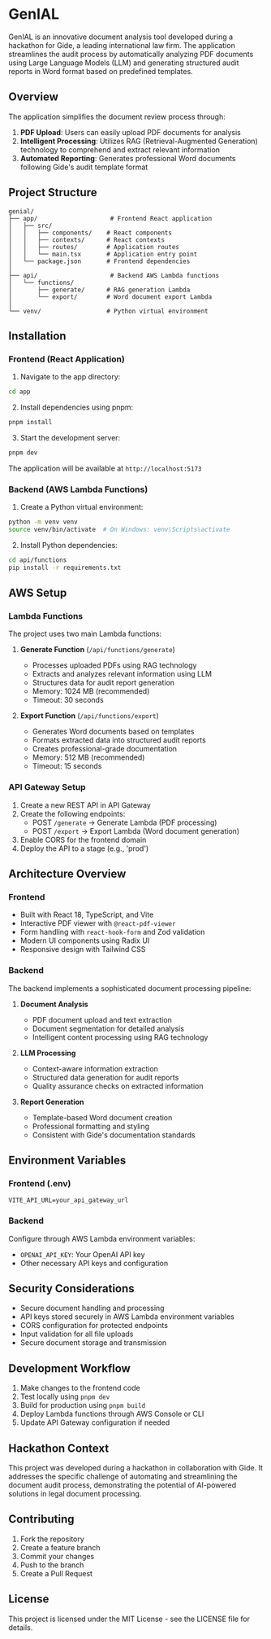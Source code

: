 # GenIAL

GenIAL is an innovative document analysis tool developed during a hackathon for Gide, a leading international law firm. The application streamlines the audit process by automatically analyzing PDF documents using Large Language Models (LLM) and generating structured audit reports in Word format based on predefined templates.

## Overview

The application simplifies the document review process through:
1. **PDF Upload**: Users can easily upload PDF documents for analysis
2. **Intelligent Processing**: Utilizes RAG (Retrieval-Augmented Generation) technology to comprehend and extract relevant information
3. **Automated Reporting**: Generates professional Word documents following Gide's audit template format

## Project Structure

```
genial/
├── app/                    # Frontend React application
│   ├── src/
│   │   ├── components/    # React components
│   │   ├── contexts/      # React contexts
│   │   ├── routes/        # Application routes
│   │   └── main.tsx       # Application entry point
│   └── package.json       # Frontend dependencies
│
├── api/                    # Backend AWS Lambda functions
│   └── functions/
│       ├── generate/      # RAG generation Lambda
│       └── export/        # Word document export Lambda
│
└── venv/                  # Python virtual environment
```

## Installation

### Frontend (React Application)

1. Navigate to the app directory:
```bash
cd app
```

2. Install dependencies using pnpm:
```bash
pnpm install
```

3. Start the development server:
```bash
pnpm dev
```

The application will be available at `http://localhost:5173`

### Backend (AWS Lambda Functions)

1. Create a Python virtual environment:
```bash
python -m venv venv
source venv/bin/activate  # On Windows: venv\Scripts\activate
```

2. Install Python dependencies:
```bash
cd api/functions
pip install -r requirements.txt
```

## AWS Setup

### Lambda Functions

The project uses two main Lambda functions:

1. **Generate Function** (`/api/functions/generate`)
   - Processes uploaded PDFs using RAG technology
   - Extracts and analyzes relevant information using LLM
   - Structures data for audit report generation
   - Memory: 1024 MB (recommended)
   - Timeout: 30 seconds

2. **Export Function** (`/api/functions/export`)
   - Generates Word documents based on templates
   - Formats extracted data into structured audit reports
   - Creates professional-grade documentation
   - Memory: 512 MB (recommended)
   - Timeout: 15 seconds

### API Gateway Setup

1. Create a new REST API in API Gateway
2. Create the following endpoints:
   - POST `/generate` → Generate Lambda (PDF processing)
   - POST `/export` → Export Lambda (Word document generation)
3. Enable CORS for the frontend domain
4. Deploy the API to a stage (e.g., 'prod')

## Architecture Overview

### Frontend

- Built with React 18, TypeScript, and Vite
- Interactive PDF viewer with `@react-pdf-viewer`
- Form handling with `react-hook-form` and Zod validation
- Modern UI components using Radix UI
- Responsive design with Tailwind CSS

### Backend

The backend implements a sophisticated document processing pipeline:

1. **Document Analysis**
   - PDF document upload and text extraction
   - Document segmentation for detailed analysis
   - Intelligent content processing using RAG technology

2. **LLM Processing**
   - Context-aware information extraction
   - Structured data generation for audit reports
   - Quality assurance checks on extracted information

3. **Report Generation**
   - Template-based Word document creation
   - Professional formatting and styling
   - Consistent with Gide's documentation standards

## Environment Variables

### Frontend (.env)
```
VITE_API_URL=your_api_gateway_url
```

### Backend
Configure through AWS Lambda environment variables:
- `OPENAI_API_KEY`: Your OpenAI API key
- Other necessary API keys and configuration

## Security Considerations

- Secure document handling and processing
- API keys stored securely in AWS Lambda environment variables
- CORS configuration for protected endpoints
- Input validation for all file uploads
- Secure document storage and transmission

## Development Workflow

1. Make changes to the frontend code
2. Test locally using `pnpm dev`
3. Build for production using `pnpm build`
4. Deploy Lambda functions through AWS Console or CLI
5. Update API Gateway configuration if needed

## Hackathon Context

This project was developed during a hackathon in collaboration with Gide. It addresses the specific challenge of automating and streamlining the document audit process, demonstrating the potential of AI-powered solutions in legal document processing.

## Contributing

1. Fork the repository
2. Create a feature branch
3. Commit your changes
4. Push to the branch
5. Create a Pull Request

## License

This project is licensed under the MIT License - see the LICENSE file for details.
